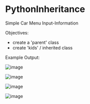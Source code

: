 # PythonInheritance
Simple Car Menu Input-Information

Objectives:
- create a 'parent' class
- create 'kids' / inherited class

Example Output:

![image](https://user-images.githubusercontent.com/97081479/180927014-1a8a9e89-933b-472c-8dca-e82689cffc2d.png)

![image](https://user-images.githubusercontent.com/97081479/180927079-65550a07-6295-4746-9014-69cbc89c2cf9.png)

![image](https://user-images.githubusercontent.com/97081479/180927119-2b98f714-eba2-4090-bbff-81f50313d4d4.png)

![image](https://user-images.githubusercontent.com/97081479/180927153-2b5d9daa-2812-4176-a5fb-059322a96d2c.png)
